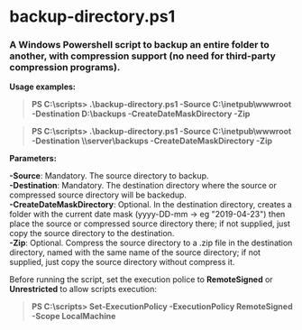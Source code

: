 # backup-directory.ps1
### A Windows Powershell script to backup an entire folder to another, with compression support (no need for third-party compression programs).

**Usage examples:**
>**PS C:\scripts\> .\backup-directory.ps1 -Source C:\inetpub\wwwroot -Destination D:\backups -CreateDateMaskDirectory -Zip**  

>**PS C:\scripts\> .\backup-directory.ps1 -Source C:\inetpub\wwwroot -Destination \\\\server\backups -CreateDateMaskDirectory -Zip**

**Parameters:**

**-Source**: Mandatory. The source directory to backup.  
**-Destination**: Mandatory. The destination directory where the source or compressed source directory will be backedup.  
**-CreateDateMaskDirectory**: Optional. In the destination directory, creates a folder with the current date mask (yyyy-DD-mm -> eg "2019-04-23") then place the source or compressed source directory there; if not supplied, just copy the source directory to the destination.  
**-Zip**: Optional. Compress the source directory to a .zip file in the destination directory, named with the same name of the source directory; if not supplied, just copy the source directory without compress it.

Before running the script, set the execution police to **RemoteSigned** or **Unrestricted** to allow scripts execution:  
>**PS C:\scripts\> Set-ExecutionPolicy -ExecutionPolicy RemoteSigned -Scope LocalMachine**
